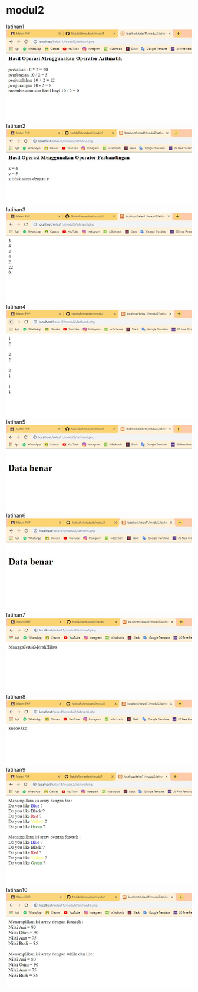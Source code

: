 # modul2
latihan1
![alt text](https://github.com/NabilaRahmadanti/modul2/blob/master/modul2/hasil%20modul2/latihan1.JPG)
latihan2
![alt text](https://github.com/NabilaRahmadanti/modul2/blob/master/modul2/hasil%20modul2/latihan2.JPG)
latihan3
![alt text](https://github.com/NabilaRahmadanti/modul2/blob/master/modul2/hasil%20modul2/latihan3.JPG)
latihan4
![alt text](https://github.com/NabilaRahmadanti/modul2/blob/master/modul2/hasil%20modul2/latihan4.JPG)
latihan5
![alt text](https://github.com/NabilaRahmadanti/modul2/blob/master/modul2/hasil%20modul2/latihan5.JPG)
latihan6
![alt text](https://github.com/NabilaRahmadanti/modul2/blob/master/modul2/hasil%20modul2/latihan6.JPG)
latihan7
![alt text](https://github.com/NabilaRahmadanti/modul2/blob/master/modul2/hasil%20modul2/latihan7.JPG)
latihan8
![alt text](https://github.com/NabilaRahmadanti/modul2/blob/master/modul2/hasil%20modul2/latihan8.JPG)
latihan9
![alt text](https://github.com/NabilaRahmadanti/modul2/blob/master/modul2/hasil%20modul2/latihan9.JPG)
latihan10
![alt text](https://github.com/NabilaRahmadanti/modul2/blob/master/modul2/hasil%20modul2/latihan10.JPG)
